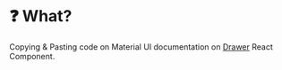 # ❓ What?
Copying & Pasting code on Material UI documentation on [Drawer](https://material-ui.com/demos/drawers/#mini-variant-drawer) React Component.

